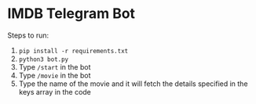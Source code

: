 # IMDB Telegram Bot
Steps to run:
1. ``` pip install -r requirements.txt ```
2. ``` python3 bot.py ```
3. Type ```/start``` in the bot
4. Type ```/movie``` in the bot
5. Type the name of the movie and it will fetch the details specified in the keys array in the code